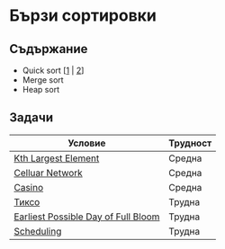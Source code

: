 # Бързи сортировки

## Съдържание
- Quick sort [[1](https://github.com/ElitsaY/Design_and_analysis_of_algorithms_practicum/blob/main/group-2-Stoyan-Dani/16.03.2023/quick-sort.cpp) | [2](https://github.com/ElitsaY/Design_and_analysis_of_algorithms_practicum/blob/main/group-2-Stoyan-Dani/16.03.2023/quick-sort-in-place.cpp)]
- Merge sort
- Heap sort

## Задачи
| Условие      | Трудност |
| ----------- | ----------- |
| [Kth Largest Element](https://leetcode.com/problems/kth-largest-element-in-an-array/) | Средна |
| [Celluar Network](https://codeforces.com/problemset/problem/702/C)      | Средна       |
| [Casino](https://action.informatika.bg/problems/120)   | Средна        |
| [Тиксо](https://judge.openfmi.net/practice/open_contest?contest_id=151) | Трудна |
| [Earliest Possible Day of Full Bloom](https://leetcode.com/problems/earliest-possible-day-of-full-bloom/) | Трудна |
| [Scheduling](https://judge.openfmi.net/practice/open_contest?contest_id=21) | Трудна |
